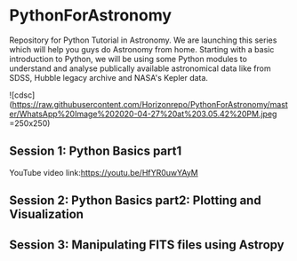 # PythonForAstronomy
Repository for Python Tutorial in Astronomy. We are launching this series which will help you guys do Astronomy from home.
Starting with a basic introduction to Python, we will be using some Python modules to understand and analyse publically available astronomical data like from SDSS, Hubble legacy archive and NASA's Kepler data.

![cdsc](https://raw.githubusercontent.com/Horizonrepo/PythonForAstronomy/master/WhatsApp%20Image%202020-04-27%20at%203.05.42%20PM.jpeg =250x250)
## Session 1: Python Basics part1

YouTube video link:https://youtu.be/HfYR0uwYAyM


## Session 2: Python Basics part2: Plotting and Visualization




## Session 3: Manipulating FITS files using Astropy
